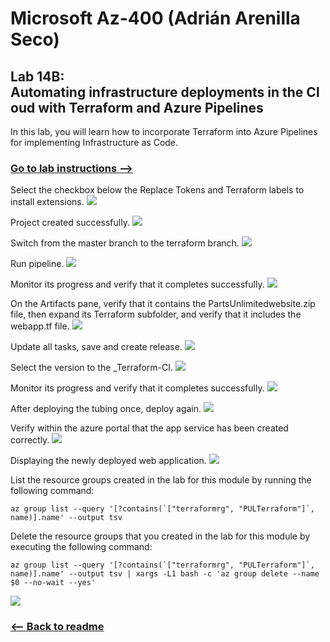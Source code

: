 # Microsoft Az-400 (Adrián Arenilla Seco)

## Lab 14B: Automating infrastructure deployments in the Cloud with Terraform and Azure Pipelines
In this lab, you will learn how to incorporate Terraform into Azure Pipelines for implementing Infrastructure as Code.

### [Go to lab instructions -->](AZ400_M14_Automating_infrastructure_deployments_in_the_Cloud_with_Terraform.md)


Select the checkbox below the Replace Tokens and Terraform labels to install extensions.
![](Evidences/Image1.png)


Project created successfully.
![](Evidences/Image2.png)


Switch from the master branch to the terraform branch.
![](Evidences/Image3.png)


Run pipeline.
![](Evidences/Image4.png)


Monitor its progress and verify that it completes successfully.
![](Evidences/Image5.png)


On the Artifacts pane, verify that it contains the PartsUnlimitedwebsite.zip file, then expand its Terraform subfolder, and verify that it includes the webapp.tf file.
![](Evidences/Image6.png)


Update all tasks, save and create release.
![](Evidences/Image7.png)


Select the version to the _Terraform-CI.
![](Evidences/Image8.png)


Monitor its progress and verify that it completes successfully.
![](Evidences/Image9.png)


After deploying the tubing once, deploy again.
![](Evidences/Image10.png)


Verify within the azure portal that the app service has been created correctly.
![](Evidences/Image11.png)


Displaying the newly deployed web application.
![](Evidences/Image12.png)


List the resource groups created in the lab for this module by running the following command:
```
az group list --query '[?contains(`["terraformrg", "PULTerraform"]`, name)].name' --output tsv
```

Delete the resource groups that you created in the lab for this module by executing the following command:
```
az group list --query '[?contains(`["terraformrg", "PULTerraform"]`, name)].name' --output tsv | xargs -L1 bash -c 'az group delete --name $0 --no-wait --yes'
```
![](Evidences/Image13.png)


### [<-- Back to readme](../README.md)

